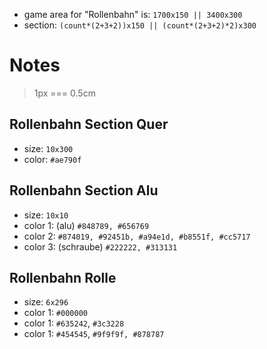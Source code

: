 - game area for "Rollenbahn" is: `1700x150 || 3400x300`
- section: `(count*(2+3+2))x150 || (count*(2+3+2)*2)x300`

# Notes

> 1px === 0.5cm

## Rollenbahn Section Quer

- size: `10x300`
- color: `#ae790f`

## Rollenbahn Section Alu

- size: `10x10`
- color 1: (alu) `#848789, #656769`
- color 2: `#874019, #92451b, #a94e1d, #b8551f, #cc5717`
- color 3: (schraube) `#222222, #313131`

## Rollenbahn Rolle

- size: `6x296`
- color 1: `#000000`
- color 1: `#635242`, `#3c3228`
- color 1: `#454545`, `#9f9f9f, #878787`
